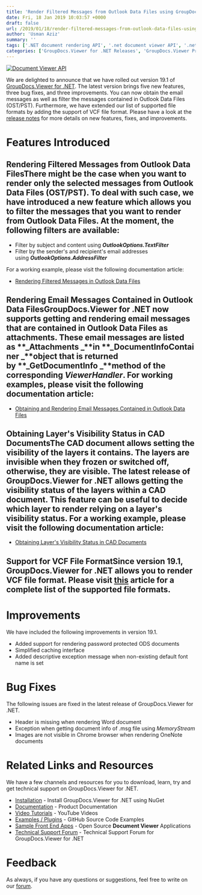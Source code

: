 ```yaml
---
title: 'Render Filtered Messages from Outlook Data Files using GroupDocs.Viewer for .NET 19.1'
date: Fri, 18 Jan 2019 10:03:57 +0000
draft: false
url: /2019/01/18/render-filtered-messages-from-outlook-data-files-using-groupdocs.viewer-for-.net-19.1/
author: 'Usman Aziz'
summary: ''
tags: ['.NET document rendering API', '.net document viewer API', '.net pdf viewer', '.NET viewer for Office Document', 'C# document viewer API', 'document rendering API', 'document viewer for .net']
categories: ['GroupDocs.Viewer for .NET Releases', 'GroupDocs.Viewer Product Family']
---
```


[![Document Viewer API](https://blog.groupdocs.com/wp-content/uploads/sites/4/2016/11/groupdocs-viewer-net.png)](https://www.groupdocs.com/products/viewer/net)

We are delighted to announce that we have rolled out version 19.1 of [GroupDocs.Viewer for .NET](https://products.groupdocs.com/viewer/net). The latest version brings five new features, three bug fixes, and three improvements. You can now obtain the email messages as well as filter the messages contained in Outlook Data Files (OST/PST). Furthermore, we have extended our list of supported file formats by adding the support of VCF file format. Please have a look at the [release notes](https://docs.groupdocs.com/display/viewernet/GroupDocs.Viewer+for+.NET+19.1+Release+Notes) for more details on new features, fixes, and improvements.

# Features Introduced

## Rendering Filtered Messages from Outlook Data FilesThere might be the case when you want to render only the selected messages from Outlook Data Files (OST/PST). To deal with such case, we have introduced a new feature which allows you to filter the messages that you want to render from Outlook Data Files. At the moment, the following filters are available:

*   Filter by subject and content using **_OutlookOptions.TextFilter_**
*   Filter by the sender's and recipient's email addresses using **_OutlookOptions.AddressFilter_**

For a working example, please visit the following documentation article:

*   [Rendering Filtered Messages in Outlook Data Files](https://docs.groupdocs.com/viewer/net)

## Rendering Email Messages Contained in Outlook Data FilesGroupDocs.Viewer for .NET now supports getting and rendering email messages that are contained in Outlook Data Files as attachments. These email messages are listed as **_Attachments _**in **_DocumentInfoContainer _**object that is returned by **_GetDocumentInfo _**method of the corresponding **_ViewerHandler_**. For working examples, please visit the following documentation article:

*   [Obtaining and Rendering Email Messages Contained in Outlook Data Files](https://docs.groupdocs.com/viewer/net)

## Obtaining Layer's Visibility Status in CAD DocumentsThe CAD document allows setting the visibility of the layers it contains. The layers are invisible when they frozen or switched off, otherwise, they are visible. The latest release of GroupDocs.Viewer for .NET allows getting the visibility status of the layers within a CAD document. This feature can be useful to decide which layer to render relying on a layer's visibility status. For a working example, please visit the following documentation article:

*   [Obtaining Layer's Visibility Status in CAD Documents](https://docs.groupdocs.com/viewer/net)

## Support for VCF File FormatSince version 19.1, GroupDocs.Viewer for .NET allows you to render VCF file format. Please visit [this](https://docs.groupdocs.com/display/viewernet/Supported+Document+Formats) article for a complete list of the supported file formats.

# Improvements

We have included the following improvements in version 19.1.

*   Added support for rendering password protected ODS documents
*   Simplified caching interface
*   Added descriptive exception message when non-existing default font name is set

# Bug Fixes

The following issues are fixed in the latest release of GroupDocs.Viewer for .NET.

*   Header is missing when rendering Word document
*   Exception when getting document info of .msg file using _MemoryStream_
*   Images are not visible in Chrome browser when rendering OneNote documents

# Related Links and Resources

We have a few channels and resources for you to download, learn, try and get technical support on GroupDocs.Viewer for .NET.

*   [Installation](https://www.nuget.org/packages/GroupDocs.Viewer/ "Install from NuGet Package") - Install GroupDocs.Viewer for .NET using NuGet
*   [Documentation](https://docs.groupdocs.com/viewer/net "Document Viewer API Documentation ") - Product Documentation
*   [Video Tutorials](https://www.youtube.com/playlist?list=PL25CTxMCj5vPVahuYtHx0uscArNA595GK "GroupDocs.Viewer video tutorials") - YouTube Videos
*   [Examples / Plugins](https://github.com/groupdocs-viewer/GroupDocs.Viewer-for-.NET "download example project and front ends") - GitHub Source Code Examples
*   [Sample Front End Apps](https://github.com/groupdocs-viewer/ "Open Source Document Viewer Applications") - Open Source **Document Viewer** Applications
*   [Technical Support Forum](https://forum.groupdocs.com/c/viewer "Technical Support Forum") - Technical Support Forum for GroupDocs.Viewer for .NET

# Feedback

As always, if you have any questions or suggestions, feel free to write on our [forum](https://forum.groupdocs.com/c/viewer "Technical Support Forum").




